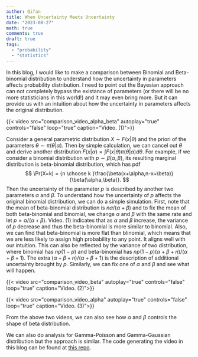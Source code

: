 ```yaml
---
author: Qifan
title: When Uncertainty Meets Uncertainty
date: "2023-08-27"
math: true
comments: true
draft: true
tags: 
  - "probability"
  - "statistics"
---
```


In this blog, I would like to make a comparison between Binomial and Beta-binomial distribution to understand how the uncertainty in parameters affects probability distribution. I need to point out the Bayesian approach can not completely bypass the existance of parameters (or there will be no more statisticians in this world!) and it may even bring more. But it can provide us with an intuition about how the uncertainty in parameters affects the original distribution. 

{{< video src="comparison_video_alpha_beta" autoplay="true" controls="false" loop="true" caption="Video. (1)">}}

<!--more-->

Consider a general parametric distribution $X\sim F(x|\theta)$ and the priori of the parameters $\theta\sim \pi(\theta|\alpha)$. Then by simple calculation, we can cancel out $\theta$ and derive another distribution $F(x|\alpha)=\int F(x|\theta)\pi(\theta|\alpha)d\theta$. For example, if we consider a binomial distribution with $p\sim\beta(\alpha,\beta)$, its resulting marginal distribution is beta-binomial distribution, which has pdf
$$
\Pr(X=k) = {n \choose k }\frac{\beta(x+\alpha,n-x+\beta)}{\beta(\alpha,\beta)}.
$$
Then the uncertainty of the parameter $p$ is described by another two parameters $\alpha$ and $\beta$. To understand how the uncertainty of $p$ affects the original binomial distribution, we can do a simple simulation. First, note that the mean of beta-binomial distribution is $n\alpha/(\alpha+\beta)$ and to fix the mean of both beta-binomial and binomial, we change $\alpha$ and $\beta$ with the same rate and let $p=\alpha/(\alpha+\beta)$. Video. (1) indicates that as $\alpha$ and $\beta$ increase, the variance of $p$ decrease and thus the beta-binomial is more similar to binomial. Also, we can find that beta-binomial is more flat than blinomial, which means that we are less likely to assign high probability to any point. It aligns well with our intuition. This can also be reflected by the variance of two distribution, where binomial has $np(1-p)$ and beta-binomial has $np(1-p)(\alpha+\beta+n)/(\alpha+\beta+1)$. The extra $(\alpha+\beta+n)/(\alpha+\beta+1)$ is the description of additional uncertainty brought by $p$. Similarly, we can fix one of $\alpha$ and $\beta$ and see what will happen.

{{< video src="comparison_video_beta" autoplay="true" controls="false" loop="true" caption="Video. (2)">}}

{{< video src="comparison_video_alpha" autoplay="true" controls="false" loop="true" caption="Video. (3)">}}

From the above two videos, we can also see how $\alpha$ and $\beta$ controls the shape of beta distribution.

We can also do analysis for Gamma-Poisson and Gamma-Gaussian distribution but the approach is similar. The code generating the video in this blog can be found at [this repo](https://github.com/zh-qifan/zh-qifan.github.io/tree/main/code/R).